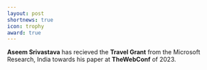 ```yaml
---
layout: post
shortnews: true
icon: trophy
award: true
---
```


<b>Aseem Srivastava</b> has recieved the <b>Travel Grant</b> from the Microsoft Research, India towards his paper at <b>TheWebConf</b> of 2023.
